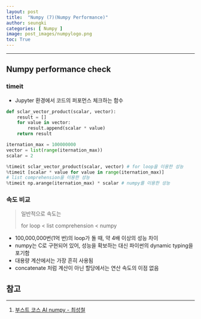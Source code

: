 ```yaml
---
layout: post
title:  "Numpy (7)(Numpy Performance)"
author: seungki
categories: [ Numpy ]
image: post_images/numpylogo.png
toc: True
---
```

---
## Numpy performance check
### timeit
* Jupyter 환경에서 코드의 퍼포먼스 체크하는 함수

```python
def sclar_vector_product(scalar, vector):
    result = []
    for value in vector:
        result.append(scalar * value)
    return result

iternation_max = 100000000
vector = list(range(iternation_max))
scalar = 2
```

```python
%timeit sclar_vector_product(scalar, vector) # for loop을 이용한 성능
%timeit [scalar * value for value in range(iternation_max)]
# list comprehension을 이용한 성능
%timeit np.arange(iternation_max) * scalar # numpy를 이용한 성능
```



### 속도 비교

> 일반적으로 속도는
>
> for loop < list comprehension < numpy

* 100,000,000번(1억 번)의 loop가 돌 때, 약 4배 이상의 성능 차이
* numpy는 C로 구현되어 있어, 성능을 확보하는 대신 파이썬의 dynamic typing을 포기함
* 대용량 계산에서는 가장 흔히 사용됨
* concatenate 처럼 계산이 아닌 할당에서는 연산 속도의 이점 없음



## 참고

---

1. [부스트 코스 AI numpy - 최성철](https://www.boostcourse.org/onlyboostcampaitech5/lecture/1456479?isDesc=false)

